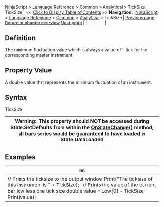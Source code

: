 ﻿
NinjaScript \> Language Reference \> Common \> Analytical \> TickSize
TickSize
| \<\< [Click to Display Table of Contents](ticksize.md) \>\> **Navigation:**     [NinjaScript](ninjascript.md) \> [Language Reference](language_reference_wip.md) \> [Common](common.md) \> [Analytical](market_data.md) \> TickSize | [Previous page](slope.md) [Return to chapter overview](market_data.md) [Next page](today.md) |
| --- | --- |
## Definition
The minimum fluctuation value which is always a value of 1\-tick for the corresponding master instrument.

## Property Value
A double value that represents the minimum fluctuation of an instrument.
 
## Syntax
TickSize

| Warning:  This property should NOT be accessed during State.SetDefaults from within the [OnStateChange()](onstatechange.md) method, all bars series would be guaranteed to have loaded in State.DataLoaded |
| --- |

## Examples
| ns |
| --- |
| // Prints the ticksize to the output window Print("The ticksize of this instrument is " \+ TickSize);   // Prints the value of the current bar low less one tick size double value \= Low\[0] \- TickSize; Print(value); |
